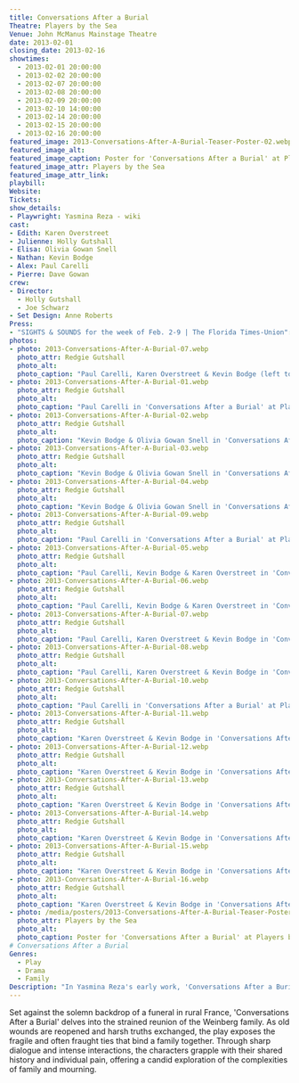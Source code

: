 ```yaml
---
title: Conversations After a Burial
Theatre: Players by the Sea
Venue: John McManus Mainstage Theatre
date: 2013-02-01
closing_date: 2013-02-16
showtimes:
  - 2013-02-01 20:00:00
  - 2013-02-02 20:00:00
  - 2013-02-07 20:00:00
  - 2013-02-08 20:00:00
  - 2013-02-09 20:00:00
  - 2013-02-10 14:00:00
  - 2013-02-14 20:00:00
  - 2013-02-15 20:00:00
  - 2013-02-16 20:00:00
featured_image: 2013-Conversations-After-A-Burial-Teaser-Poster-02.webp
featured_image_alt: 
featured_image_caption: Poster for 'Conversations After a Burial' at Players by the Sea
featured_image_attr: Players by the Sea
featured_image_attr_link: 
playbill:
Website: 
Tickets: 
show_details: 
- Playwright: Yasmina Reza - wiki
cast:
- Edith: Karen Overstreet
- Julienne: Holly Gutshall
- Elisa: Olivia Gowan Snell
- Nathan: Kevin Bodge
- Alex: Paul Carelli
- Pierre: Dave Gowan
crew:
- Director: 
  - Holly Gutshall
  - Joe Schwarz
- Set Design: Anne Roberts
Press: 
- "SIGHTS & SOUNDS for the week of Feb. 2-9 | The Florida Times-Union": https://www.jacksonville.com/story/news/2013/02/02/sights-sounds-week-feb-2-9/15839452007/
photos:
- photo: 2013-Conversations-After-A-Burial-07.webp
  photo_attr: Redgie Gutshall
  photo_alt: 
  photo_caption: "Paul Carelli, Karen Overstreet & Kevin Bodge (left to right) in 'Conversations After a Burial' at Players by the Sea"
- photo: 2013-Conversations-After-A-Burial-01.webp
  photo_attr: Redgie Gutshall
  photo_alt: 
  photo_caption: "Paul Carelli in 'Conversations After a Burial' at Players by the Sea"
- photo: 2013-Conversations-After-A-Burial-02.webp
  photo_attr: Redgie Gutshall
  photo_alt: 
  photo_caption: "Kevin Bodge & Olivia Gowan Snell in 'Conversations After a Burial' at Players by the Sea"
- photo: 2013-Conversations-After-A-Burial-03.webp
  photo_attr: Redgie Gutshall
  photo_alt: 
  photo_caption: "Kevin Bodge & Olivia Gowan Snell in 'Conversations After a Burial' at Players by the Sea"
- photo: 2013-Conversations-After-A-Burial-04.webp
  photo_attr: Redgie Gutshall
  photo_alt: 
  photo_caption: "Kevin Bodge & Olivia Gowan Snell in 'Conversations After a Burial' at Players by the Sea"
- photo: 2013-Conversations-After-A-Burial-09.webp
  photo_attr: Redgie Gutshall
  photo_alt: 
  photo_caption: "Paul Carelli in 'Conversations After a Burial' at Players by the Sea"
- photo: 2013-Conversations-After-A-Burial-05.webp
  photo_attr: Redgie Gutshall
  photo_alt: 
  photo_caption: "Paul Carelli, Kevin Bodge & Karen Overstreet in 'Conversations After a Burial' at Players by the Sea"
- photo: 2013-Conversations-After-A-Burial-06.webp
  photo_attr: Redgie Gutshall
  photo_alt: 
  photo_caption: "Paul Carelli, Kevin Bodge & Karen Overstreet in 'Conversations After a Burial' at Players by the Sea"
- photo: 2013-Conversations-After-A-Burial-07.webp
  photo_attr: Redgie Gutshall
  photo_alt: 
  photo_caption: "Paul Carelli, Karen Overstreet & Kevin Bodge in 'Conversations After a Burial' at Players by the Sea"
- photo: 2013-Conversations-After-A-Burial-08.webp
  photo_attr: Redgie Gutshall
  photo_alt: 
  photo_caption: "Paul Carelli, Karen Overstreet & Kevin Bodge in 'Conversations After a Burial' at Players by the Sea"
- photo: 2013-Conversations-After-A-Burial-10.webp
  photo_attr: Redgie Gutshall
  photo_alt: 
  photo_caption: "Paul Carelli in 'Conversations After a Burial' at Players by the Sea"
- photo: 2013-Conversations-After-A-Burial-11.webp
  photo_attr: Redgie Gutshall
  photo_alt: 
  photo_caption: "Karen Overstreet & Kevin Bodge in 'Conversations After a Burial' at Players by the Sea"
- photo: 2013-Conversations-After-A-Burial-12.webp
  photo_attr: Redgie Gutshall
  photo_alt: 
  photo_caption: "Karen Overstreet & Kevin Bodge in 'Conversations After a Burial' at Players by the Sea"
- photo: 2013-Conversations-After-A-Burial-13.webp
  photo_attr: Redgie Gutshall
  photo_alt: 
  photo_caption: "Karen Overstreet & Kevin Bodge in 'Conversations After a Burial' at Players by the Sea"
- photo: 2013-Conversations-After-A-Burial-14.webp
  photo_attr: Redgie Gutshall
  photo_alt: 
  photo_caption: "Karen Overstreet & Kevin Bodge in 'Conversations After a Burial' at Players by the Sea"
- photo: 2013-Conversations-After-A-Burial-15.webp
  photo_attr: Redgie Gutshall
  photo_alt: 
  photo_caption: "Karen Overstreet & Kevin Bodge in 'Conversations After a Burial' at Players by the Sea"
- photo: 2013-Conversations-After-A-Burial-16.webp
  photo_attr: Redgie Gutshall
  photo_alt: 
  photo_caption: "Karen Overstreet & Kevin Bodge in 'Conversations After a Burial' at Players by the Sea"
- photo: /media/posters/2013-Conversations-After-A-Burial-Teaser-Poster-01.webp
  photo_attr: Players by the Sea
  photo_alt: 
  photo_caption: Poster for 'Conversations After a Burial' at Players by the Sea
# Conversations After a Burial
Genres:
  - Play
  - Drama
  - Family
Description: "In Yasmina Reza's early work, 'Conversations After a Burial,' a family's confrontation at a graveside in France's Loiret unravels into a raw and relentless dissection of grief, resentment, and familial bonds."
---
```

Set against the solemn backdrop of a funeral in rural France, 'Conversations After a Burial' delves into the strained reunion of the Weinberg family. As old wounds are reopened and harsh truths exchanged, the play exposes the fragile and often fraught ties that bind a family together. Through sharp dialogue and intense interactions, the characters grapple with their shared history and individual pain, offering a candid exploration of the complexities of family and mourning.